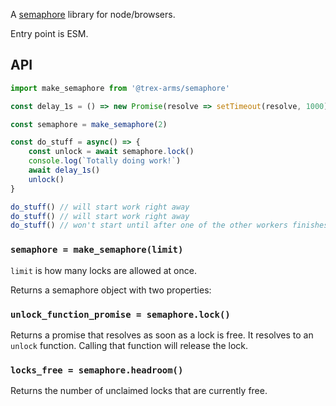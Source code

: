 A [semaphore](https://en.wikipedia.org/wiki/Semaphore_(programming)) library for node/browsers.

Entry point is ESM.

## API

```js
import make_semaphore from '@trex-arms/semaphore'

const delay_1s = () => new Promise(resolve => setTimeout(resolve, 1000))

const semaphore = make_semaphore(2)

const do_stuff = async() => {
	const unlock = await semaphore.lock()
	console.log(`Totally doing work!`)
	await delay_1s()
	unlock()
}

do_stuff() // will start work right away
do_stuff() // will start work right away
do_stuff() // won't start until after one of the other workers finishes
```

### `semaphore = make_semaphore(limit)`

`limit` is how many locks are allowed at once.

Returns a semaphore object with two properties:

### `unlock_function_promise = semaphore.lock()`

Returns a promise that resolves as soon as a lock is free.  It resolves to an `unlock` function.  Calling that function will release the lock.

### `locks_free = semaphore.headroom()`

Returns the number of unclaimed locks that are currently free.
